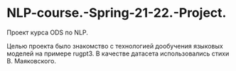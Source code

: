 # NLP-course.-Spring-21-22.-Project.
Проект курса ODS по NLP. 

Целью проекта было знакомство с технологией дообучения языковых моделей на примере rugpt3.
В качестве датасета использовались стихи В. Маяковского.
